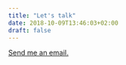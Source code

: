 ```yaml
---
title: "Let's talk"
date: 2018-10-09T13:46:03+02:00
draft: false
---
```


[Send me an email.](mailto:dv.carrillo@yahoo.com)
